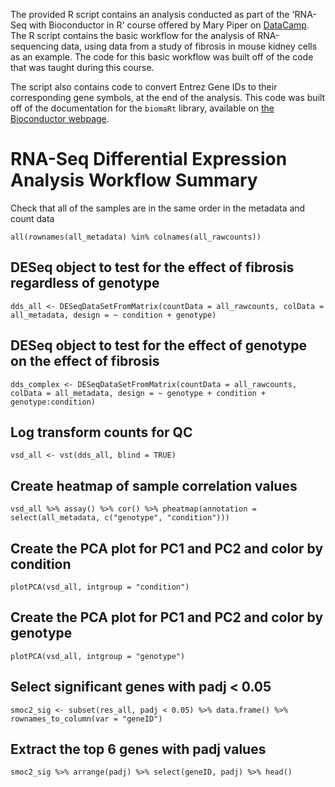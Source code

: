 The provided R script contains an analysis conducted as part of the 'RNA-Seq with Bioconductor in R' course offered by Mary Piper on [DataCamp](https://www.datacamp.com/courses/rna-seq-with-bioconductor-in-r). The R script contains the basic workflow for the analysis of RNA-sequencing data, using data from a study of fibrosis in mouse kidney cells as an example. The code for this basic workflow was built off of the code that was taught during this course.

The script also contains code to convert Entrez Gene IDs to their corresponding gene symbols, at the end of the analysis. This code was built off of the documentation for the `biomaRt` library, available on [the Bioconductor webpage](https://bioconductor.org/packages/release/bioc/vignettes/biomaRt/inst/doc/accessing_ensembl.html).


# RNA-Seq Differential Expression Analysis Workflow Summary

Check that all of the samples are in the same order in the metadata and count data

`all(rownames(all_metadata) %in% colnames(all_rawcounts))`

## DESeq object to test for the effect of fibrosis regardless of genotype

`dds_all <- DESeqDataSetFromMatrix(countData = all_rawcounts, colData = all_metadata, design = ~ condition + genotype)`

## DESeq object to test for the effect of genotype on the effect of fibrosis

`dds_complex <- DESeqDataSetFromMatrix(countData = all_rawcounts, colData = all_metadata, design = ~ genotype + condition + genotype:condition)`

## Log transform counts for QC

`vsd_all <- vst(dds_all, blind = TRUE)`

## Create heatmap of sample correlation values

`vsd_all %>% assay() %>% cor() %>% pheatmap(annotation = select(all_metadata, c("genotype", "condition")))`

## Create the PCA plot for PC1 and PC2 and color by condition

`plotPCA(vsd_all, intgroup = "condition")`

## Create the PCA plot for PC1 and PC2 and color by genotype

`plotPCA(vsd_all, intgroup = "genotype")`

## Select significant genes with padj < 0.05

`smoc2_sig <- subset(res_all, padj < 0.05) %>% data.frame() %>% rownames_to_column(var = "geneID")`

## Extract the top 6 genes with padj values

`smoc2_sig %>% arrange(padj) %>% select(geneID, padj) %>% head()`

